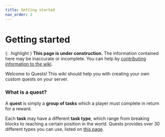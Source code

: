 ```yaml
---
title: Getting started
nav_order: 2
---
```

# Getting started

{: .highlight }
**This page is under construction.** The information contained here may be inaccurate or incomplete. You can help by [contributing information to the wiki](https://github.com/LMBishop/Quests/wiki/Contributing-to-the-wiki).

Welcome to Quests! This wiki should help you with creating your own custom quests on your server.

### What is a quest?
A **quest** is simply a **group of tasks** which a player must complete in return for a reward.

Each **task** may have a different **task type**, which range from breaking blocks to reaching a certain position in the world. Quests provides over 30 different types you can use, listed on [this page](https://github.com/LMBishop/Quests/wiki/Task-Types). 
